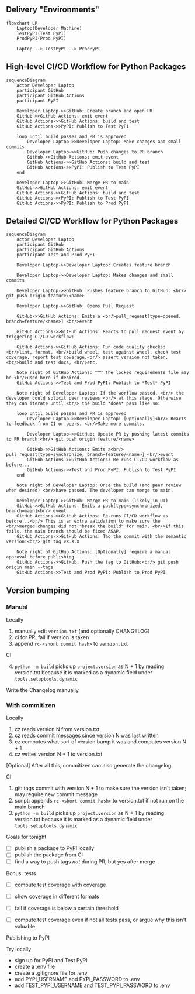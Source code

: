 

## Delivery "Environments"

```mermaid
flowchart LR
    Laptop(Developer Machine)
    TestPyPI(Test PyPI)
    ProdPyPI(Prod PyPI)

    Laptop --> TestPyPI --> ProdPyPI
```


## High-level CI/CD Workflow for Python Packages

```mermaid
sequenceDiagram
    actor Developer Laptop
    participant GitHub 
    participant GitHub Actions
    participant PyPI

    Developer Laptop->>GitHub: Create branch and open PR
    GitHub->>GitHub Actions: emit event
    GitHub Actions->>GitHub Actions: build and test
    GitHub Actions->>PyPI: Publish to Test PyPI

    loop Until build passes and PR is approved
        Developer Laptop->>Developer Laptop: Make changes and small commits
        Developer Laptop->>GitHub: Push changes to PR branch
        GitHub->>GitHub Actions: emit event
        GitHub Actions->>GitHub Actions: build and test
        GitHub Actions->>PyPI: Publish to Test PyPI
    end

    Developer Laptop->>GitHub: Merge PR to main
    GitHub->>GitHub Actions: emit event
    GitHub Actions->>GitHub Actions: build and test
    GitHub Actions->>PyPI: Publish to Test PyPI
    GitHub Actions->>PyPI: Publish to Prod PyPI

```

## Detailed CI/CD Workflow for Python Packages

```mermaid
sequenceDiagram
    actor Developer Laptop
    participant GitHub
    participant GitHub Actions
    participant Test and Prod PyPI

    Developer Laptop->>Developer Laptop: Creates feature branch

    Developer Laptop->>Developer Laptop: Makes changes and small commits

    Developer Laptop->>GitHub: Pushes feature branch to GitHub: <br/> git push origin feature/<name>

    Developer Laptop->>GitHub: Opens Pull Request

    GitHub->>GitHub Actions: Emits a <br/>pull_request[type=opened, branch=feature/<name>] <br/>event
    
    GitHub Actions->>GitHub Actions: Reacts to pull_request event by triggering CI/CD workflow:

    GitHub Actions->>GitHub Actions: Run code quality checks: <br/>lint, format, <br/>build wheel, test against wheel, check test coverage, report test coverage,<br/> assert version not taken, <br/>build and test docs, <br/>etc.

    Note right of GitHub Actions: ^^^ the locked requirements file may be <br/>used here if desired.
    GitHub Actions->>Test and Prod PyPI: Publish to *Test* PyPI

    Note right of Developer Laptop: If the worflow passed, <br/> the developer could solicit peer reviews <br/> at this stage. Otherwise they can iterate until <br/> the build *does* pass like so:

    loop Until build passes and PR is approved
        Developer Laptop->>Developer Laptop: [Optionally]<br/> Reacts to feedback from CI or peers. <br/>Make more commits.

        Developer Laptop->>GitHub: Update PR by pushing latest commits to PR branch:<br/> git push origin feature/<name>

        GitHub->>GitHub Actions: Emits a<br/> pull_request[type=synchronize, branch=feature/<name>] <br/>event
        GitHub Actions->>GitHub Actions: Re-runs CI/CD workflow as before...
        GitHub Actions->>Test and Prod PyPI: Publish to Test PyPI
    end

    Note right of Developer Laptop: Once the build (and peer review when desired) <br/>have passed. The developer can merge to main.

    Developer Laptop->>GitHub: Merge PR to main (likely in UI)
    GitHub->>GitHub Actions: Emits a push[type=synchronized, branch=main]<br/> event
    GitHub Actions->>GitHub Actions: Re-runs CI/CD workflow as before...<br/> This is an extra validation to make sure the <br/>merged changes did not "break the build" for main. <br/>If this fails, the main branch should be fixed ASAP.
    GitHub Actions->>GitHub Actions: Tag the commit with the semantic version:<br/> git tag vX.X.X
    
    Note right of GitHub Actions: [Optionally] require a manual approval before publishing
    GitHub Actions->>GitHub: Push the tag to GitHub:<br/> git push origin main --tags 
    GitHub Actions->>Test and Prod PyPI: Publish to Prod PyPI
```

## Version bumping

### Manual

Locally

1. manually edit `version.txt` (and optionally CHANGELOG)
2. ci for PR: fail if version is taken
3. append `rc-<short commit hash>` to `version.txt`

CI

4. `python -m build` picks up `project.version` as N + 1 by reading version.txt because it is marked
   as a dynamic field under `tools.setuptools.dynamic`

Write the Changelog manually.

### With commitizen

Locally

1. cz reads version N from version.txt
2. cz reads commit messages since version N was last written
3. cz computes what sort of version bump it was and computes version N + 1
4. cz writes version N + 1 to version.txt

[Optional] After all this, commitizen can also generate the changelog.

CI

1. git: tags commit with version N + 1 to make sure the version isn't taken; may require new commit message
2. script: appends `rc-<short commit hash>` to version.txt if not run on the main branch
3. `python -m build` picks up `project.version` as N + 1 by reading version.txt because it is marked
   as a dynamic field under `tools.setuptools.dynamic`


Goals for tonight

- [ ] publish a package to PyPI locally
- [ ] publish the package from CI
- [ ] find a way to push tags *not* during PR, but yes after merge

Bonus: tests

- [ ] compute test coverage with coverage
- [ ] show coverage in different formats
- [ ] fail if coverage is below a certain threshold
- [ ] compute test coverage even if not all tests pass, or argue why this isn't valuable


Publishing to PyPI

Try locally

- sign up for PyPI and Test PyPI
- create a .env file
- create a .gitignore file for .env
- add PYPI_USERNAME and PYPI_PASSWORD to .env
- add TEST_PYPI_USERNAME and TEST_PYPI_PASSWORD to .env